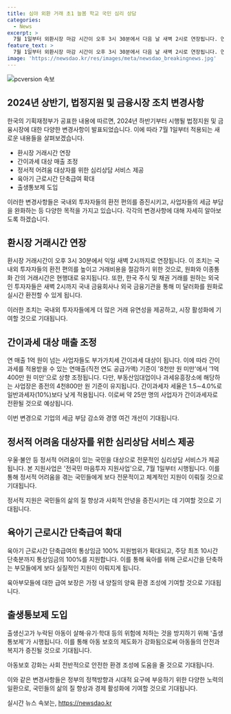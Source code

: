 ```yaml
---
title: 심야 외환 거래 초1 늘봄 학교 국민 심리 상담
categories:
  - News
excerpt: >
  7월 1일부터 외환시장 마감 시간이 오후 3시 30분에서 다음 날 새벽 2시로 연장됩니다. 연 매출 1억 원이 넘는 사업자들도 부가가치세 간이과세 대상이 됩니다. 기획재정부는 이런 내용을 담은 2024년 하반기부터 이렇게 달라집니다 책자를 발간했다고 30일 밝혔습니다. 외환시장 거래시장 연장은 국내외 투자자들의 환전 편의를 높이고 거래비용을 절감하기 위한 조치로 원화와 이종통화 간의 거래시간은 현행대로 유지됩니다. 한국 주식·채권 거래를 원하는 외국인 투자자들은 한국시간으로 새벽 2시까지 국내 금융회사나 외국 금융기관을 통해 미 달러화를 원화로 실시간 환전할 수 있게 됩니다. 간이과세를 적용받을 수 있는 연매출(직전 연도 공급가액)은 8천만 원 미만에서 1억 400만 원 미만으로 상향 조정된다. 
feature_text: >
  7월 1일부터 외환시장 마감 시간이 오후 3시 30분에서 다음 날 새벽 2시로 연장됩니다. 연 매출 1억 원이 넘는 사업자들도 부가가치세 간이과세 대상이 됩니다. 기획재정부는 이런 내용을 담은 2024년 하반기부터 이렇게 달라집니다 책자를 발간했다고 30일 밝혔습니다. 외환시장 거래시장 연장은 국내외 투자자들의 환전 편의를 높이고 거래비용을 절감하기 위한 조치로 원화와 이종통화 간의 거래시간은 현행대로 유지됩니다. 한국 주식·채권 거래를 원하는 외국인 투자자들은 한국시간으로 새벽 2시까지 국내 금융회사나 외국 금융기관을 통해 미 달러화를 원화로 실시간 환전할 수 있게 됩니다. 간이과세를 적용받을 수 있는 연매출(직전 연도 공급가액)은 8천만 원 미만에서 1억 400만 원 미만으로 상향 조정된다. 
image: 'https://newsdao.kr/res/images/meta/newsdao_breakingnews.jpg'
---
```


<p><img src="https://newsdao.kr/res/images/meta/newsdao_breakingnews.jpg" alt="pcversion 속보" /></p>

<h2 data-ke-size="size26">2024년 상반기, 법정지원 및 금융시장 조치 변경사항</h2>

<p>한국의 기획재정부가 공표한 내용에 따르면, 2024년 하반기부터 시행될 법정지원 및 금융시장에 대한 다양한 변경사항이 발표되었습니다. 이에 따라 7월 1일부터 적용되는 새로운 내용들을 살펴보겠습니다.</p>

<ul>
  <li>환시장 거래시간 연장</li>
  <li>간이과세 대상 매출 조정</li>
  <li>정서적 어려움 대상자를 위한 심리상담 서비스 제공</li>
  <li>육아기 근로시간 단축급여 확대</li>
  <li>출생통보제 도입</li>
</ul>

<p data-ke-size="size16">이러한 변경사항들은 국내외 투자자들의 환전 편의를 증진시키고, 사업자들의 세금 부담을 완화하는 등 다양한 목적을 가지고 있습니다. 각각의 변경사항에 대해 자세히 알아보도록 하겠습니다.</p>

<h2 data-ke-size="size26">환시장 거래시간 연장</h2>

<p>환시장 거래시간이 오후 3시 30분에서 익일 새벽 2시까지로 연장됩니다. 이 조치는 국내외 투자자들의 환전 편의를 높이고 거래비용을 절감하기 위한 것으로, 원화와 이종통화 간의 거래시간은 현행대로 유지됩니다. 또한, 한국 주식 및 채권 거래를 원하는 외국인 투자자들은 새벽 2시까지 국내 금융회사나 외국 금융기관을 통해 미 달러화를 원화로 실시간 환전할 수 있게 됩니다.</p>

<p data-ke-size="size16">이러한 조치는 국내외 투자자들에게 더 많은 거래 유연성을 제공하고, 시장 활성화에 기여할 것으로 기대됩니다.</p>

<h2 data-ke-size="size26">간이과세 대상 매출 조정</h2>

<p>연 매출 1억 원이 넘는 사업자들도 부가가치세 간이과세 대상이 됩니다. 이에 따라 간이과세를 적용받을 수 있는 연매출(직전 연도 공급가액) 기준이 '8천만 원 미만'에서 '1억 400만 원 미만'으로 상향 조정됩니다. 다만, 부동산임대업이나 과세유흥장소에 해당하는 사업장은 종전의 4천800만 원 기준이 유지됩니다. 간이과세자 세율은 1.5∼4.0%로 일반과세자(10%)보다 낮게 적용됩니다. 이로써 약 25만 명의 사업자가 간이과세자로 전환될 것으로 예상됩니다.</p>

<p data-ke-size="size16">이번 변경으로 기업의 세금 부담 감소와 경영 여건 개선이 기대됩니다.</p>

<h2 data-ke-size="size26">정서적 어려움 대상자를 위한 심리상담 서비스 제공</h2>

<p>우울·불안 등 정서적 어려움이 있는 국민을 대상으로 전문적인 심리상담 서비스가 제공됩니다. 본 지원사업은 '전국민 마음투자 지원사업'으로, 7월 1일부터 시행됩니다. 이를 통해 정서적 어려움을 겪는 국민들에게 보다 전문적이고 체계적인 지원이 이뤄질 것으로 기대됩니다.</p>

<p data-ke-size="size16">정서적 지원은 국민들의 삶의 질 향상과 사회적 안녕을 증진시키는 데 기여할 것으로 기대됩니다.</p>

<h2 data-ke-size="size26">육아기 근로시간 단축급여 확대</h2>

<p>육아기 근로시간 단축급여의 통상임금 100% 지원범위가 확대되고, 주당 최초 10시간 단축분까지 통상임금의 100%를 지원합니다. 이를 통해 육아를 위해 근로시간을 단축하는 부모들에게 보다 실질적인 지원이 이뤄지게 됩니다.</p>

<p data-ke-size="size16">육아부모들에 대한 급여 보장은 가정 내 양질의 양육 환경 조성에 기여할 것으로 기대됩니다.</p>

<h2 data-ke-size="size26">출생통보제 도입</h2>

<p>출생신고가 누락된 아동이 살해·유기·학대 등의 위험에 처하는 것을 방지하기 위해 '출생통보제'가 시행됩니다. 이를 통해 아동 보호의 제도화가 강화됨으로써 아동들의 안전과 복지가 증진될 것으로 기대됩니다.</p>

<p data-ke-size="size16">아동보호 강화는 사회 전반적으로 안전한 환경 조성에 도움을 줄 것으로 기대됩니다.</p>

<p>이와 같은 변경사항들은 정부의 정책방향과 시대적 요구에 부응하기 위한 다양한 노력의 일환으로, 국민들의 삶의 질 향상과 경제 활성화에 기여할 것으로 기대됩니다.</p>
실시간 뉴스 속보는, <a href="https://newsdao.kr" rel="dofollow">https://newsdao.kr</a>


